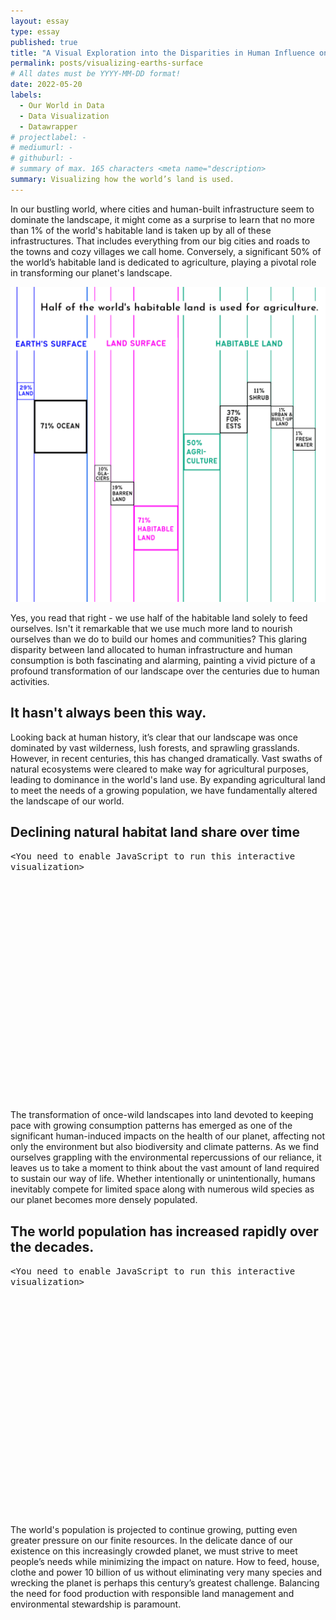 ```yaml
---
layout: essay
type: essay
published: true
title: "A Visual Exploration into the Disparities in Human Influence on Earth's Surface"
permalink: posts/visualizing-earths-surface
# All dates must be YYYY-MM-DD format!
date: 2022-05-20
labels:
  - Our World in Data
  - Data Visualization
  - Datawrapper
# projectlabel: -
# mediumurl: -
# githuburl: -
# summary of max. 165 characters <meta name="description>
summary: Visualizing how the world’s land is used.
---
```


In our bustling world, where cities and human-built infrastructure seem to dominate the landscape, it might come as a surprise to learn that no more than 1% of the world's habitable land is taken up by all of these infrastructures. That includes everything from our big cities and roads to the towns and cozy villages we call home. Conversely, a significant 50% of the world’s habitable land is dedicated to agriculture, playing a pivotal role in transforming our planet's landscape.

<div class="ui hidden divider"></div>
<div style="max-width: 700px;"><img class="ui fluid image" src="/images/global-land.png"></div>

Yes, you read that right - we use half of the habitable land solely to feed ourselves. Isn't it remarkable that we use much more land to nourish ourselves than we do to build our homes and communities? This glaring disparity between land allocated to human infrastructure and human consumption is both fascinating and alarming, painting a vivid picture of a profound transformation of our landscape over the centuries due to human activities.

## It hasn't always been this way.

Looking back at human history, it’s clear that our landscape was once dominated by vast wilderness, lush forests, and sprawling grasslands. However, in recent centuries, this has changed dramatically. Vast swaths of natural ecosystems were cleared to make way for agricultural purposes, leading to dominance in the world's land use. By expanding agricultural land to meet the needs of a growing population, we have fundamentally altered the landscape of our world.

## Declining natural habitat land share over time

<div style="margin-bottom: 12px; max-width: 700px; min-height:400px"><script type="text/javascript" defer src="https://datawrapper.dwcdn.net/Me5LU/embed.js?v=4" charset="utf-8"></script><noscript><span style="font-family: 'Source Code Pro', monospace;">&lt;You need to enable JavaScript to run this interactive visualization&gt;</span></noscript></div>

The transformation of once-wild landscapes into land devoted to keeping pace with growing consumption patterns has emerged as one of the significant human-induced impacts on the health of our planet, affecting not only the environment but also biodiversity and climate patterns. As we find ourselves grappling with the environmental repercussions of our reliance, it leaves us to take a moment to think about the vast amount of land required to sustain our way of life. Whether intentionally or unintentionally, humans inevitably compete for limited space along with numerous wild species as our planet becomes more densely populated.

## The world population has increased rapidly over the decades.

<div style="margin-bottom: 12px; max-width: 700px; min-height:400px"><script type="text/javascript" defer src="https://datawrapper.dwcdn.net/PLq7l/embed.js?v=4" charset="utf-8"></script><noscript><span style="font-family: 'Source Code Pro', monospace;">&lt;You need to enable JavaScript to run this interactive visualization&gt;</span></noscript></div>

The world's population is projected to continue growing, putting even greater pressure on our finite resources. In the delicate dance of our existence on this increasingly crowded planet, we must strive to meet people’s needs while minimizing the impact on nature. How to feed, house, clothe and power 10 billion of us without eliminating very many species and wrecking the planet is perhaps this century’s greatest chal­lenge. Balancing the need for food production with responsible land management and environmental stewardship is paramount.
